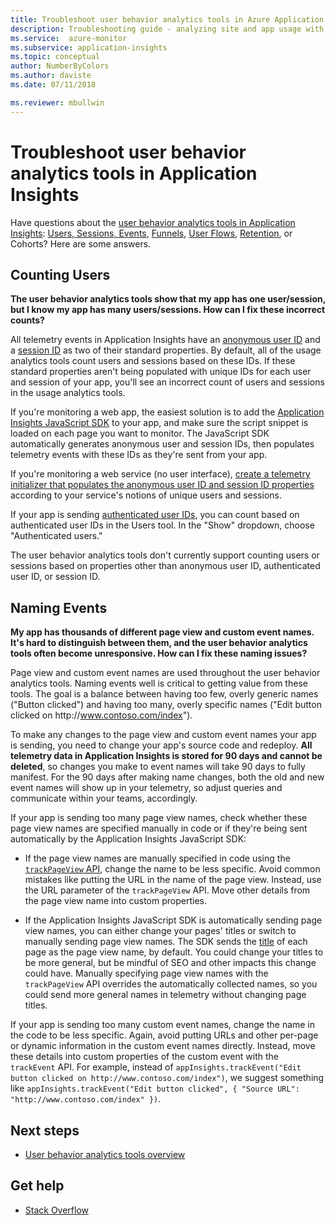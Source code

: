 ```yaml
---
title: Troubleshoot user behavior analytics tools in Azure Application Insights
description: Troubleshooting guide - analyzing site and app usage with Application Insights.
ms.service:  azure-monitor
ms.subservice: application-insights
ms.topic: conceptual
author: NumberByColors
ms.author: daviste
ms.date: 07/11/2018

ms.reviewer: mbullwin
---
```


# Troubleshoot user behavior analytics tools in Application Insights
Have questions about the [user behavior analytics tools in Application Insights](usage-overview.md): [Users, Sessions, Events](usage-segmentation.md), [Funnels](usage-funnels.md), [User Flows](usage-flows.md), [Retention](usage-retention.md), or Cohorts? Here are some answers.

## Counting Users
**The user behavior analytics tools show that my app has one user/session, but I know my app has many users/sessions. How can I fix these incorrect counts?**

All telemetry events in Application Insights have an [anonymous user ID](../../azure-monitor/app/data-model-context.md) and a [session ID](../../azure-monitor/app/data-model-context.md) as two of their standard properties. By default, all of the usage analytics tools count users and sessions based on these IDs. If these standard properties aren't being populated with unique IDs for each user and session of your app, you'll see an incorrect count of users and sessions in the usage analytics tools.

If you're monitoring a web app, the easiest solution is to add the [Application Insights JavaScript SDK](../../azure-monitor/app/javascript.md) to your app, and make sure the script snippet is loaded on each page you want to monitor. The JavaScript SDK automatically generates anonymous user and session IDs, then populates telemetry events with these IDs as they're sent from your app.

If you're monitoring a web service (no user interface), [create a telemetry initializer that populates the anonymous user ID and session ID properties](usage-send-user-context.md) according to your service's notions of unique users and sessions.

If your app is sending [authenticated user IDs](../../azure-monitor/app/api-custom-events-metrics.md#authenticated-users), you can count based on authenticated user IDs in the Users tool. In the "Show" dropdown, choose "Authenticated users."

The user behavior analytics tools don't currently support counting users or sessions based on properties other than anonymous user ID, authenticated user ID, or session ID.

## Naming Events
**My app has thousands of different page view and custom event names. It's hard to distinguish between them, and the user behavior analytics tools often become unresponsive. How can I fix these naming issues?**

Page view and custom event names are used throughout the user behavior analytics tools. Naming events well is critical to getting value from these tools. The goal is a balance between having too few, overly generic names ("Button clicked") and having too many, overly specific names ("Edit button clicked on http:\//www.contoso.com/index").

To make any changes to the page view and custom event names your app is sending, you need to change your app's source code and redeploy. **All telemetry data in Application Insights is stored for 90 days and cannot be deleted**, so changes you make to event names will take 90 days to fully manifest. For the 90 days after making name changes, both the old and new event names will show up in your telemetry, so adjust queries and communicate within your teams, accordingly.

If your app is sending too many page view names, check whether these page view names are specified manually in code or if they're being sent automatically by the Application Insights JavaScript SDK:

* If the page view names are manually specified in code using the [`trackPageView` API](https://github.com/Microsoft/ApplicationInsights-JS/blob/master/API-reference.md), change the name to be less specific. Avoid common mistakes like putting the URL in the name of the page view. Instead, use the URL parameter of the `trackPageView` API. Move other details from the page view name into custom properties.

* If the Application Insights JavaScript SDK is automatically sending page view names, you can either change your pages' titles or switch to manually sending page view names. The SDK sends the [title](https://developer.mozilla.org/docs/Web/HTML/Element/title) of each page as the page view name, by default. You could change your titles to be more general, but be mindful of SEO and other impacts this change could have. Manually specifying page view names with the `trackPageView` API overrides the automatically collected names, so you could send more general names in telemetry without changing page titles.   

If your app is sending too many custom event names, change the name in the code to be less specific. Again, avoid putting URLs and other per-page or dynamic information in the custom event names directly. Instead, move these details into custom properties of the custom event with the `trackEvent` API. For example, instead of `appInsights.trackEvent("Edit button clicked on http://www.contoso.com/index")`, we suggest something like `appInsights.trackEvent("Edit button clicked", { "Source URL": "http://www.contoso.com/index" })`.

## Next steps

* [User behavior analytics tools overview](usage-overview.md)

## Get help
* [Stack Overflow](https://stackoverflow.com/questions/tagged/ms-application-insights)

